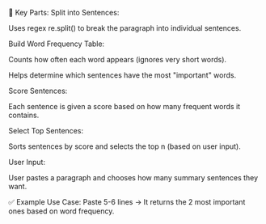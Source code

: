 🔑 Key Parts:
Split into Sentences:

Uses regex re.split() to break the paragraph into individual sentences.

Build Word Frequency Table:

Counts how often each word appears (ignores very short words).

Helps determine which sentences have the most "important" words.

Score Sentences:

Each sentence is given a score based on how many frequent words it contains.

Select Top Sentences:

Sorts sentences by score and selects the top n (based on user input).

User Input:

User pastes a paragraph and chooses how many summary sentences they want.

✅ Example Use Case:
Paste 5-6 lines → It returns the 2 most important ones based on word frequency.
